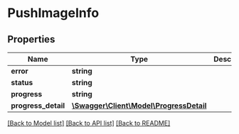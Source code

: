 # PushImageInfo

## Properties
Name | Type | Description | Notes
------------ | ------------- | ------------- | -------------
**error** | **string** |  | [optional] 
**status** | **string** |  | [optional] 
**progress** | **string** |  | [optional] 
**progress_detail** | [**\Swagger\Client\Model\ProgressDetail**](ProgressDetail.md) |  | [optional] 

[[Back to Model list]](../README.md#documentation-for-models) [[Back to API list]](../README.md#documentation-for-api-endpoints) [[Back to README]](../README.md)


